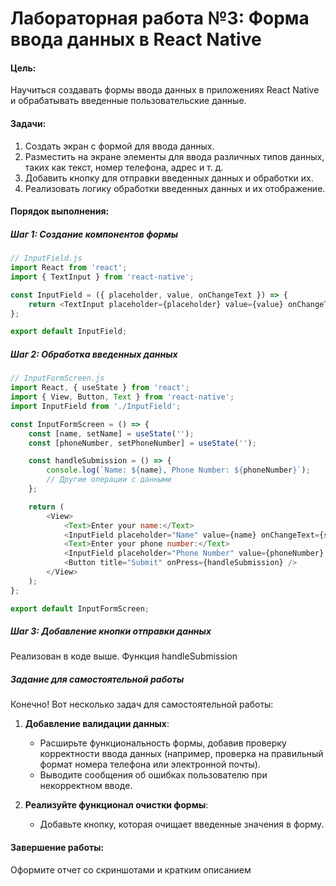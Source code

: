 # Лабораторная работа №3: Форма ввода данных в React Native

#### Цель:
Научиться создавать формы ввода данных в приложениях React Native и обрабатывать введенные пользовательские данные.

#### Задачи:
1. Создать экран с формой для ввода данных.
2. Разместить на экране элементы для ввода различных типов данных, таких как текст, номер телефона, адрес и т. д.
3. Добавить кнопку для отправки введенных данных и обработки их.
4. Реализовать логику обработки введенных данных и их отображение.

#### Порядок выполнения:

##### Шаг 1: Создание компонентов формы
```javascript
// InputField.js
import React from 'react';
import { TextInput } from 'react-native';

const InputField = ({ placeholder, value, onChangeText }) => {
    return <TextInput placeholder={placeholder} value={value} onChangeText={onChangeText} />;
};

export default InputField;
```

##### Шаг 2: Обработка введенных данных
```javascript
// InputFormScreen.js
import React, { useState } from 'react';
import { View, Button, Text } from 'react-native';
import InputField from './InputField';

const InputFormScreen = () => {
    const [name, setName] = useState('');
    const [phoneNumber, setPhoneNumber] = useState('');

    const handleSubmission = () => {
        console.log(`Name: ${name}, Phone Number: ${phoneNumber}`);
        // Другие операции с данными
    };

    return (
        <View>
            <Text>Enter your name:</Text>
            <InputField placeholder="Name" value={name} onChangeText={setName} />
            <Text>Enter your phone number:</Text>
            <InputField placeholder="Phone Number" value={phoneNumber} onChangeText={setPhoneNumber} />
            <Button title="Submit" onPress={handleSubmission} />
        </View>
    );
};

export default InputFormScreen;
```

##### Шаг 3: Добавление кнопки отправки данных
Реализован в коде выше. Функция handleSubmission

##### Задание для самостоятельной работы
Конечно! Вот несколько задач для самостоятельной работы:

1. **Добавление валидации данных**:
   - Расширьте функциональность формы, добавив проверку корректности ввода данных (например, проверка на правильный формат номера телефона или электронной почты).
   - Выводите сообщения об ошибках пользователю при некорректном вводе.

2. **Реализуйте функционал очистки формы**:
   - Добавьте кнопку, которая очищает введенные значения в форму.

#### Завершение работы:
Оформите отчет со скриншотами и кратким описанием